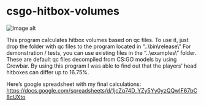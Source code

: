 # csgo-hitbox-volumes
 
![Image alt](https://i.imgur.com/CkYu74j.png)

This program calculates hitbox volumes based on qc files.
To use it, just drop the folder with qc files to the program located in “..\bin\release\”
For demonstration / tests, you can use existing files in the “..\examples\” folder. These are default qc files decompiled from CS:GO models by using Crowbar.
By using this program I was able to find out that the players’ head hitboxes can differ up to 16.75%.

Here’s google spreadsheet with my final calculations: https://docs.google.com/spreadsheets/d/1jcZq74D_YZy5Yy0yzQQwIF67bC8cUXto
